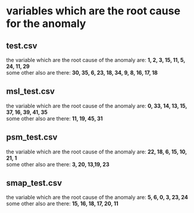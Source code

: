 # variables which are the root cause for the anomaly

## test.csv
the variable which are the root cause of the anomaly are: **1, 2, 3, 15, 11, 5, 24, 11, 29**  
some other also are there: **30, 35, 6, 23, 18, 34, 9, 8, 16, 17, 18**

## msl_test.csv
the variable which are the root cause of the anomaly are: **0, 33, 14, 13, 15, 37, 16, 39, 41, 35**  
some other also are there: **11, 19, 45, 31**  
 
## psm_test.csv
the variable which are the root cause of the anomaly are: **22, 18, 6, 15, 10, 21, 1**  
some other also are there: **3, 20, 13,19, 23**

## smap_test.csv
the variable which are the root cause of the anomaly are: **5, 6, 0, 3, 23, 24**   
some other also are there: **15, 16, 18, 17, 20, 11**
